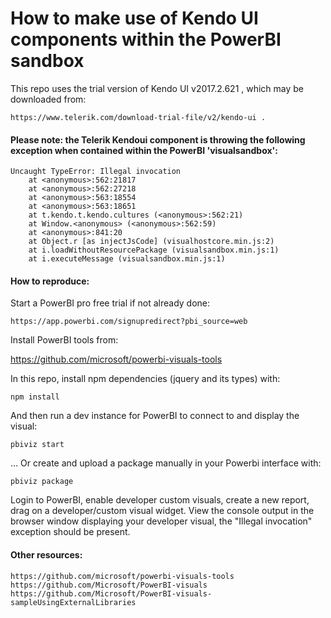 # How to make use of Kendo UI components within the PowerBI sandbox

This repo uses the trial version of Kendo UI v2017.2.621 , which may be downloaded from:

    https://www.telerik.com/download-trial-file/v2/kendo-ui .

#### Please note: the Telerik Kendoui component is throwing the following exception when contained within the PowerBI 'visualsandbox':

    Uncaught TypeError: Illegal invocation
        at <anonymous>:562:21817
        at <anonymous>:562:27218
        at <anonymous>:563:18554
        at <anonymous>:563:18651
        at t.kendo.t.kendo.cultures (<anonymous>:562:21)
        at Window.<anonymous> (<anonymous>:562:59)
        at <anonymous>:841:20
        at Object.r [as injectJsCode] (visualhostcore.min.js:2)
        at i.loadWithoutResourcePackage (visualsandbox.min.js:1)
        at i.executeMessage (visualsandbox.min.js:1)

#### How to reproduce:

Start a PowerBI pro free trial if not already done:

    https://app.powerbi.com/signupredirect?pbi_source=web

Install PowerBI tools from:

https://github.com/microsoft/powerbi-visuals-tools

In this repo, install npm dependencies (jquery and its types) with:

    npm install

And then run a dev instance for PowerBI to connect to and display the visual:

    pbiviz start

... Or create and upload a package manually in your Powerbi interface with:

    pbiviz package

Login to PowerBI, enable developer custom visuals, create a new report, drag on a developer/custom visual widget.  View the console output in the browser window displaying your developer visual, the "Illegal invocation" exception should be present.

#### Other resources:

    https://github.com/microsoft/powerbi-visuals-tools
    https://github.com/Microsoft/PowerBI-visuals
    https://github.com/Microsoft/PowerBI-visuals-sampleUsingExternalLibraries